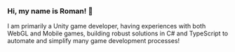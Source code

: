 ### Hi, my name is Roman! 👋

I am primarily a Unity game developer, having experiences with both WebGL and Mobile games, building robust solutions in C# and TypeScript to automate and simplify many game development processes!
